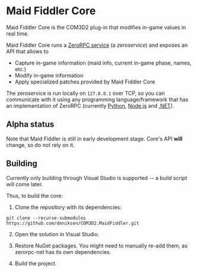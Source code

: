 # Maid Fiddler Core

Maid Fiddler Core is the COM3D2 plug-in that modifies in-game values in real time.

Maid Fiddler Core runs a [ZeroRPC service](http://www.zerorpc.io/) (a *zeroservice*) and exposes an API that allows to

* Capture in-game information (maid info, current in-game phase, names, etc.)
* Modify in-game information
* Apply specialized patches provided by Maid Fiddler Core

The zeroservice is run locally on `127.0.0.1` over TCP, so you can communicate with it using any programming language/framework that has an implementation of ZeroRPC (currently [Python](https://github.com/0rpc/zerorpc-python), [Node.js](https://github.com/0rpc/zerorpc-node) and [.NET](https://github.com/denikson/zerorpc-dotnet)).

## Alpha status

Note that Maid Fiddler is still in early development stage. Core's API **will** change, so do not rely on it.


## Building

Currently only building through Visual Studio is supported -- a build script will come later.

Thus, to build the core:

1. Clone the repository with its dependencies:

```
git clone --recurse-submodules https://github.com/denikson/COM3D2.MaidFiddler.git
```

2. Open the solution in Visual Studio.

3. Restore NuGet packages. You might need to manually re-add them, as zerorpc-net has its own dependencies.

4. Build the project.